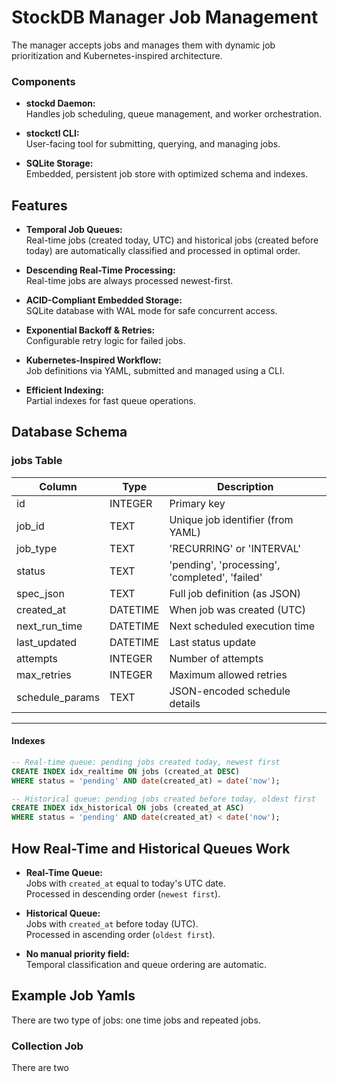 # StockDB Manager Job Management

The manager accepts jobs and manages them with dynamic job prioritization and 
Kubernetes-inspired architecture.

### Components
- **stockd Daemon:**  
  Handles job scheduling, queue management, and worker orchestration.  

- **stockctl CLI:**  
  User-facing tool for submitting, querying, and managing jobs.

- **SQLite Storage:**  
  Embedded, persistent job store with optimized schema and indexes.


## Features
- **Temporal Job Queues:**  
  Real-time jobs (created today, UTC) and historical jobs (created before today) 
  are automatically classified and processed in optimal order.

- **Descending Real-Time Processing:**  
  Real-time jobs are always processed newest-first.

- **ACID-Compliant Embedded Storage:**  
  SQLite database with WAL mode for safe concurrent access.

- **Exponential Backoff & Retries:**  
  Configurable retry logic for failed jobs.

- **Kubernetes-Inspired Workflow:**  
  Job definitions via YAML, submitted and managed using a CLI.
  
- **Efficient Indexing:**  
  Partial indexes for fast queue operations.


## Database Schema
### jobs Table

| Column        | Type      | Description                               |
|---------------|-----------|-------------------------------------------|
| id            | INTEGER   | Primary key                               |
| job_id        | TEXT      | Unique job identifier (from YAML)         |
| job_type      | TEXT      | 'RECURRING' or 'INTERVAL'                 |
| status        | TEXT      | 'pending', 'processing', 'completed', 'failed' |
| spec_json     | TEXT      | Full job definition (as JSON)             |
| created_at    | DATETIME  | When job was created (UTC)                |
| next_run_time | DATETIME  | Next scheduled execution time             |
| last_updated  | DATETIME  | Last status update                        |
| attempts      | INTEGER   | Number of attempts                        |
| max_retries   | INTEGER   | Maximum allowed retries                   |
| schedule_params | TEXT    | JSON-encoded schedule details             |

---

#### Indexes
```sql
-- Real-time queue: pending jobs created today, newest first
CREATE INDEX idx_realtime ON jobs (created_at DESC)
WHERE status = 'pending' AND date(created_at) = date('now');

-- Historical queue: pending jobs created before today, oldest first
CREATE INDEX idx_historical ON jobs (created_at ASC)
WHERE status = 'pending' AND date(created_at) < date('now');
```


## How Real-Time and Historical Queues Work
- **Real-Time Queue:**  
  Jobs with `created_at` equal to today's UTC date.  
  Processed in descending order (`newest first`).

- **Historical Queue:**  
  Jobs with `created_at` before today (UTC).  
  Processed in ascending order (`oldest first`).

- **No manual priority field:**  
  Temporal classification and queue ordering are automatic.

## Example Job Yamls

There are two type of jobs: one time jobs and repeated jobs. 

### Collection Job
There are two 